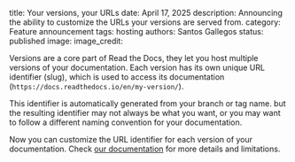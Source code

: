 title: Your versions, your URLs
date: April 17, 2025
description: Announcing the ability to customize the URLs your versions are served from.
category: Feature announcement
tags: hosting
authors: Santos Gallegos
status: published
image:
image_credit:

Versions are a core part of Read the Docs,
they let you host multiple versions of your documentation.
Each version has its own unique URL identifier (slug),
which is used to access its documentation (`https://docs.readthedocs.io/en/my-version/`).

This identifier is automatically generated from your branch or tag name.
but the resulting identifier may not always be what you want,
or you may want to follow a different naming convention for your documentation.

Now you can customize the URL identifier for each version of your documentation.
Check [our documentation](https://docs.readthedocs.com/platform/stable/versions.html#version-url-identifier-slug) for more details and limitations.

